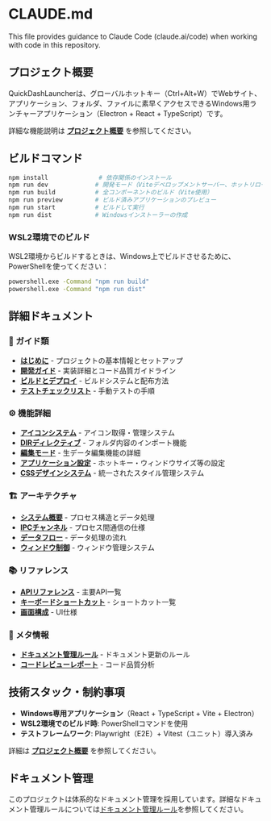 # CLAUDE.md

This file provides guidance to Claude Code (claude.ai/code) when working with code in this repository.

## プロジェクト概要

QuickDashLauncherは、グローバルホットキー（Ctrl+Alt+W）でWebサイト、アプリケーション、フォルダ、ファイルに素早くアクセスできるWindows用ランチャーアプリケーション（Electron + React + TypeScript）です。

詳細な機能説明は **[プロジェクト概要](docs/guides/project-overview.md)** を参照してください。

## ビルドコマンド

```bash
npm install              # 依存関係のインストール
npm run dev             # 開発モード（Viteデベロップメントサーバー、ホットリロード付き）
npm run build           # 全コンポーネントのビルド（Vite使用）
npm run preview         # ビルド済みアプリケーションのプレビュー
npm run start           # ビルドして実行
npm run dist            # Windowsインストーラーの作成
```

### WSL2環境でのビルド

WSL2環境からビルドするときは、Windows上でビルドさせるために、PowerShellを使ってください：

```bash
powershell.exe -Command "npm run build"
powershell.exe -Command "npm run dist"
```

## 詳細ドキュメント

### 📖 ガイド類
- **[はじめに](docs/guides/getting-started.md)** - プロジェクトの基本情報とセットアップ
- **[開発ガイド](docs/guides/development.md)** - 実装詳細とコード品質ガイドライン
- **[ビルドとデプロイ](docs/guides/build-and-deploy.md)** - ビルドシステムと配布方法
- **[テストチェックリスト](docs/guides/testing.md)** - 手動テストの手順

### ⚙️ 機能詳細
- **[アイコンシステム](docs/features/icon-system.md)** - アイコン取得・管理システム
- **[DIRディレクティブ](docs/features/dir-directive.md)** - フォルダ内容のインポート機能
- **[編集モード](docs/features/edit-mode.md)** - 生データ編集機能の詳細
- **[アプリケーション設定](docs/features/app-settings.md)** - ホットキー・ウィンドウサイズ等の設定
- **[CSSデザインシステム](docs/features/css-design-system.md)** - 統一されたスタイル管理システム

### 🏗️ アーキテクチャ
- **[システム概要](docs/architecture/overview.md)** - プロセス構造とデータ処理
- **[IPCチャンネル](docs/architecture/ipc-channels.md)** - プロセス間通信の仕様
- **[データフロー](docs/architecture/data-flow.md)** - データ処理の流れ
- **[ウィンドウ制御](docs/architecture/window-control.md)** - ウィンドウ管理システム

### 📚 リファレンス
- **[APIリファレンス](docs/reference/api-reference.md)** - 主要API一覧
- **[キーボードショートカット](docs/reference/keyboard-shortcuts.md)** - ショートカット一覧
- **[画面構成](docs/reference/screen-list.md)** - UI仕様

### 📝 メタ情報
- **[ドキュメント管理ルール](docs/meta/documentation-rules.md)** - ドキュメント更新のルール
- **[コードレビューレポート](docs/meta/code-review-report.md)** - コード品質分析

## 技術スタック・制約事項

- **Windows専用アプリケーション**（React + TypeScript + Vite + Electron）
- **WSL2環境でのビルド時**: PowerShellコマンドを使用
- **テストフレームワーク**: Playwright（E2E）+ Vitest（ユニット）導入済み

詳細は **[プロジェクト概要](docs/guides/project-overview.md)** を参照してください。

## ドキュメント管理

このプロジェクトは体系的なドキュメント管理を採用しています。詳細なドキュメント管理ルールについては[ドキュメント管理ルール](docs/meta/documentation-rules.md)を参照してください。